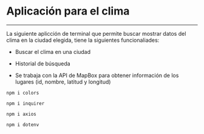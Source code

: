 # Aplicación para el clima
**************************************
<p>La siguiente aplicción de terminal que permite buscar mostrar datos del clima en la ciudad elegida, tiene la siguientes funcionaliades:</p>

- Buscar el clima en una ciudad

- Historial de búsqueda

- Se trabaja con la API de MapBox para obtener información de los lugares (id, nombre, latitud y longitud)

`npm i colors`

`npm i inquirer`

`npm i axios`

`npm i dotenv`
